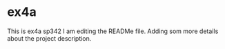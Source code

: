# ex4a
This is ex4a  sp342
I am editing the READMe file. Adding som more details about the project description.